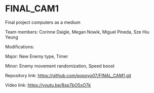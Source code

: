 # FINAL_CAM1
Final project computers as a medium

Team members:
Corinne Daigle,
Megan Nowik,
Miguel Pineda,
Sze Hiu Yeung

Modifications:

Major: New Enemy type, Timer

Minor: Enemy movement randomization, Speed boost

Repository link: https://github.com/popoyo07/FINAL_CAM1.git

Video link: https://youtu.be/8sp7bO5xO7k
